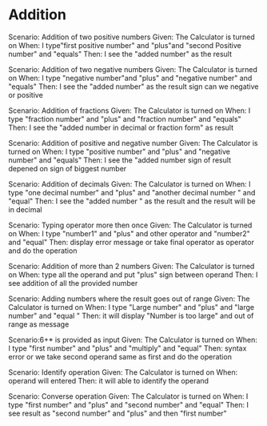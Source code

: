 # Addition

Scenario: Addition of two positive numbers
Given: The Calculator is turned on
When: I type"first positive number" and "plus"and "second Positive number" and "equals"
Then: I see the "added number" as the result

Scenario: Addition of two negative numbers
Given: The Calculator is turned on
When:  I type "negative number"and "plus" and "negative number" and "equals"
Then: I see the "added number" as the result sign can we negative or positive

Scenario: Addition of fractions
Given: The Calculator is turned on
When:  I type "fraction number" and "plus" and "fraction number" and "equals"
Then: I see the "added number in decimal or fraction form" as result

Scenario: Addition of positive and negative number
Given: The Calculator is turned on
When:  I type "positive number" and "plus" and "negative number" and "equals"
Then: I see the "added number sign of result depened on sign of biggest number

Scenario: Addition of decimals
Given: The Calculator is turned on
When: I type "one decimal number" and  "plus" and "another decimal number " and "equal"
Then: I see the "added number " as the result and the result will be in decimal

Scenario: Typing operator more then once
Given: The Calculator is turned on
When: I type "number1" and "plus" and other operator and "number2" and "equal"
Then: display error message or take final operator as operator and do the operation

Scenario: Addition of more than 2 numbers
Given: The Calculator is turned on
When: type all the operand and put "plus" sign between operand
Then: I see addition of all  the provided number

Scenario: Adding numbers where the result goes out of range
Given: The Calculator is turned on
When: I type "Large number" and "plus" and "large number" and "equal "
Then: it will display "Number is too large" and out of range as message

Scenario:6+* is provided as input
Given: The Calculator is turned on
When: I type "first number" and "plus" and  "multiply" and "equal"
Then: syntax error or we take second operand same as first and do the operation

Scenario: Identify operation
Given: The Calculator is turned on
When: operand will entered
Then: it will able to identify the operand

Scenario: Converse operation
Given: The Calculator is turned on
When: I type "first number" and "plus" and "second number" and "equal"
Then: I see result as "second number" and "plus" and then "first number"
